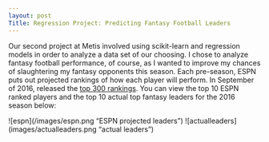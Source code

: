 ```yaml
---
layout: post
Title: Regression Project: Predicting Fantasy Football Leaders
---
```


Our second project at Metis involved using scikit-learn and regression models in order to analyze a data set of our choosing. I chose to analyze fantasy football performance, of course, as I wanted to improve my chances of slaughtering my fantasy opponents this season. Each pre-season, ESPN puts out projected rankings of how each player will perform. In September of 2016, released the [top 300 rankings](http://www.espn.com/fantasy/football/story/_/id/16287927/2016-fantasy-football-rankings-top-300). You can view the top 10 ESPN ranked players and the top 10 actual top fantasy leaders for the 2016 season below:

![espn](/images/espn.png “ESPN projected leaders”) ![actualleaders](images/actualleaders.png “actual leaders”)
